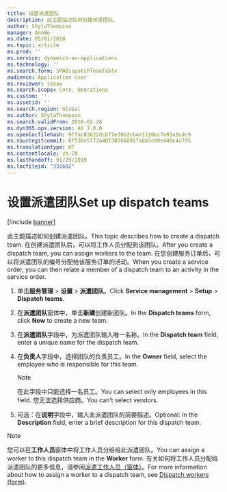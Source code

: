 ```yaml
---
title: 设置派遣团队
description: 此主题描述如何创建派遣团队。
author: ShylaThompson
manager: AnnBe
ms.date: 05/01/2018
ms.topic: article
ms.prod: ''
ms.service: dynamics-ax-applications
ms.technology: ''
ms.search.form: SMADispatchTeamTable
audience: Application User
ms.reviewer: josaw
ms.search.scope: Core, Operations
ms.custom: ''
ms.assetid: ''
ms.search.region: Global
ms.author: ShylaThompson
ms.search.validFrom: 2016-02-28
ms.dyn365.ops.version: AX 7.0.0
ms.openlocfilehash: 9ffac83622dcbf7e38b2cb4e1120bc7e93a2cdc9
ms.sourcegitcommit: 0f530e5f72a40f383868957a6b5cb0e446e4c795
ms.translationtype: HT
ms.contentlocale: zh-CN
ms.lasthandoff: 01/29/2019
ms.locfileid: "331682"
---
```

# <a name="set-up-dispatch-teams"></a><span data-ttu-id="fbb35-103">设置派遣团队</span><span class="sxs-lookup"><span data-stu-id="fbb35-103">Set up dispatch teams</span></span> 

[!include [banner](../includes/banner.md)]


<span data-ttu-id="fbb35-104">此主题描述如何创建派遣团队。</span><span class="sxs-lookup"><span data-stu-id="fbb35-104">This topic describes how to create a dispatch team.</span></span> <span data-ttu-id="fbb35-105">在创建派遣团队后，可以将工作人员分配到该团队。</span><span class="sxs-lookup"><span data-stu-id="fbb35-105">After you create a dispatch team, you can assign workers to the team.</span></span> <span data-ttu-id="fbb35-106">在您创建服务订单后，可以将派遣团队的编号分配给该服务订单的活动。</span><span class="sxs-lookup"><span data-stu-id="fbb35-106">When you create a service order, you can then relate a member of a dispatch team to an activity in the service order.</span></span>

1.  <span data-ttu-id="fbb35-107">单击**服务管理** \> **设置** \> **派遣团队**。</span><span class="sxs-lookup"><span data-stu-id="fbb35-107">Click **Service management** \> **Setup** \> **Dispatch teams**.</span></span>

2.  <span data-ttu-id="fbb35-108">在**派遣团队**窗体中，单击**新建**创建新团队。</span><span class="sxs-lookup"><span data-stu-id="fbb35-108">In the **Dispatch teams** form, click **New** to create a new team.</span></span>

3.  <span data-ttu-id="fbb35-109">在**派遣团队**字段中，为派遣团队输入唯一名称。</span><span class="sxs-lookup"><span data-stu-id="fbb35-109">In the **Dispatch team** field, enter a unique name for the dispatch team.</span></span>

4.  <span data-ttu-id="fbb35-110">在**负责人**字段中，选择团队的负责员工。</span><span class="sxs-lookup"><span data-stu-id="fbb35-110">In the **Owner** field, select the employee who is responsible for this team.</span></span>
    

    > [!NOTE]
    > <P><span data-ttu-id="fbb35-111">在此字段中只能选择一名员工。</span><span class="sxs-lookup"><span data-stu-id="fbb35-111">You can select only employees in this field.</span></span> <span data-ttu-id="fbb35-112">您无法选择供应商。</span><span class="sxs-lookup"><span data-stu-id="fbb35-112">You can’t select vendors.</span></span></P>



5.  <span data-ttu-id="fbb35-113">可选：在**说明**字段中，输入此派遣团队的简要描述。</span><span class="sxs-lookup"><span data-stu-id="fbb35-113">Optional: In the **Description** field, enter a brief description for this dispatch team.</span></span>


> [!NOTE]
> <P><span data-ttu-id="fbb35-114">您可以在<STRONG>工作人员</STRONG>窗体中将工作人员分给给此派遣团队。</span><span class="sxs-lookup"><span data-stu-id="fbb35-114">You can assign a worker to this dispatch team in the <STRONG>Worker</STRONG> form.</span></span> <span data-ttu-id="fbb35-115">有关如何将工作人员分配给派遣团队的更多信息，请参阅<A href="https://technet.microsoft.com/en-us/library/dn776288(v=ax.60)">派遣工作人员（窗体）</A>。</span><span class="sxs-lookup"><span data-stu-id="fbb35-115">For more information about how to assign a worker to a dispatch team, see <A href="https://technet.microsoft.com/en-us/library/dn776288(v=ax.60)">Dispatch workers (form)</A>.</span></span></P>



